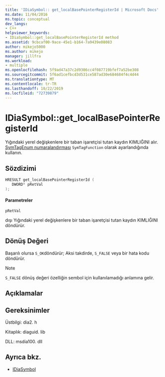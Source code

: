 ```yaml
---
title: 'IDiaSymbol:: get_localBasePointerRegisterId | Microsoft Docs'
ms.date: 11/04/2016
ms.topic: conceptual
dev_langs:
- C++
helpviewer_keywords:
- IDiaSymbol::get_localBasePointerRegisterId method
ms.assetid: 9cbcaf00-9ace-45e1-b164-7a9439e08083
author: mikejo5000
ms.author: mikejo
manager: jillfra
ms.workload:
- multiple
ms.openlocfilehash: 5f9ad47a37c2d9306cc4f087719bfef7a52be308
ms.sourcegitcommit: 5f6ad1cefbcd3d531ce587ad30e684684f4c4d44
ms.translationtype: MT
ms.contentlocale: tr-TR
ms.lasthandoff: 10/22/2019
ms.locfileid: "72739879"
---
```

# <a name="idiasymbolget_localbasepointerregisterid"></a>IDiaSymbol::get_localBasePointerRegisterId
Yığındaki yerel değişkenlere bir taban işaretçisi tutan kaydın KIMLIĞINI alır. [SymTagEnum numaralandırması](../../debugger/debug-interface-access/symtagenum.md) `SymTagFunction` olarak ayarlandığında kullanın.

## <a name="syntax"></a>Sözdizimi

```C++
HRESULT get_localBasePointerRegisterId ( 
   DWORD* pRetVal
);
```

#### <a name="parameters"></a>Parametreler
 `pRetVal`

dışı Yığındaki yerel değişkenlere bir taban işaretçisi tutan kaydın KIMLIĞINI döndürür.

## <a name="return-value"></a>Dönüş Değeri
 Başarılı olursa `S_OK`döndürür; Aksi takdirde, `S_FALSE` veya bir hata kodu döndürür.

> [!NOTE]
> `S_FALSE` dönüş değeri özelliğin sembol için kullanılamadığı anlamına gelir.

## <a name="remarks"></a>Açıklamalar

## <a name="requirements"></a>Gereksinimler
 Üstbilgi: dia2. h

 Kitaplık: diaguid. lib

 DLL: msdia100. dll

## <a name="see-also"></a>Ayrıca bkz.
- [IDiaSymbol](../../debugger/debug-interface-access/idiasymbol.md)